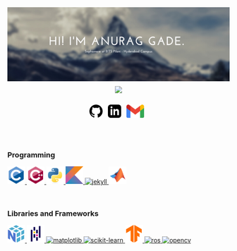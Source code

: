 <img align="right" src="Banner1.png" width="1000" />
<h1 align="center">
  <a href="https://git.io/typing-svg">
    <img src="https://readme-typing-svg.herokuapp.com/?width=450&lines=Deep+Learning+Enthusiast;Robotics+Enthusiast&center=true&size=30">
  </a>
</h1>
<p align="center">
<a href="https://github.com/Anurag-Gade" target="_blank"><img height="30" src="https://github.com/Anurag-Gade/Anurag-Gade/blob/main/iconmonstr-github-1.svg"></a>&nbsp;&nbsp;
<a href="https://www.linkedin.com/in/anurag-gade-948071205/" target="_blank"><img height="30" src="https://github.com/Anurag-Gade/Anurag-Gade/blob/main/logos/iconmonstr-linkedin-3.svg"></a>&nbsp;&nbsp;
<a href = "mailto: emailanurag1@gmail.com" target="_blank"><img height="30" src="https://github.com/Anurag-Gade/Anurag-Gade/blob/main/logos/Gmail_icon_(2020).svg.png"></a>&nbsp;&nbsp;
</p>
<br>
<br>
<h3 align="left">Programming</h3>
<a href="https://www.cprogramming.com/" target="_blank"> <img src="https://github.com/devicons/devicon/blob/master/icons/c/c-original.svg" alt="c" width="40" height="40"/> </a> 
<a href="https://en.cppreference.com/w/" target="_blank"> <img src="https://github.com/devicons/devicon/blob/master/icons/cplusplus/cplusplus-original.svg" alt="cplusplus" width="40" height="40"/> </a> 
<a href="https://www.python.org" target="_blank"> <img src="https://github.com/devicons/devicon/blob/master/icons/python/python-original.svg" alt="python" width="40" height="40"/> </a>
<a href="https://kotlinlang.org/" target="_blank"> <img src="https://github.com/devicons/devicon/blob/master/icons/kotlin/kotlin-original.svg" alt="kotlin" width="40" height="40"/> </a>
<a href="https://jekyllrb.com/" target="_blank"> <img src="https://www.vectorlogo.zone/logos/jekyllrb/jekyllrb-icon.svg" alt="jekyll" width="40" height="40"/> </a> 
<a href="https://www.mathworks.com/" target="_blank"> <img src="https://github.com/devicons/devicon/blob/master/icons/matlab/matlab-original.svg" alt="matlab" width="40" height="40"/> <a>
</p>
<br>
 <h3 align="left">Libraries and Frameworks</h3>
<a href="https://numpy.org/" target="_blank"> <img src="https://github.com/devicons/devicon/blob/master/icons/numpy/numpy-original.svg" alt="numpy" width="40" height="40"/> </a> 
<a href="https://pandas.pydata.org/" target="_blank"> <img src="https://github.com/devicons/devicon/blob/master/icons/pandas/pandas-original.svg" alt="pandas" width="40" height="40"/> </a> 
<a href="https://matplotlib.org/stable/index.html" target="_blank"> <img src="https://matplotlib.org/stable/_images/sphx_glr_logos2_001.png" alt="matplotlib" width="40" height="40"/> </a>
<a href="https://scikit-learn.org/stable/index.html/" target="_blank"> <img src="https://upload.wikimedia.org/wikipedia/commons/0/05/Scikit_learn_logo_small.svg" alt="scikit-learn" width="40" height="40"/> </a>
<a href="https://www.tensorflow.org/" target="_blank"> <img src="https://github.com/devicons/devicon/blob/master/icons/tensorflow/tensorflow-original.svg" alt="tensorflow" width="40" height="40"/> </a> 
<a href="http://wiki.ros.org/ROS/Tutorials" target="_blank"> <img src="https://upload.wikimedia.org/wikipedia/commons/b/bb/Ros_logo.svg" alt="ros" width="40" height="40"/> <a>
<a href="https://opencv.org/" target="_blank"> <img src="https://opencv.org/wp-content/uploads/2020/07/OpenCV_logo_no_text-1.svg" alt="opencv" width="40" height="40"/> <a>
 </p>
 <br>
 
<!--
**Anurag-Gade/Anurag-Gade** is a ✨ _special_ ✨ repository because its `README.md` (this file) appears on your GitHub profile.

Here are some ideas to get you started:

- 🔭 I’m currently working on ...
- 🌱 I’m currently learning ...
- 👯 I’m looking to collaborate on ...
- 🤔 I’m looking for help with ...
- 💬 Ask me about ...
- 📫 How to reach me: ...
- 😄 Pronouns: ...
- ⚡ Fun fact: ...
-->
